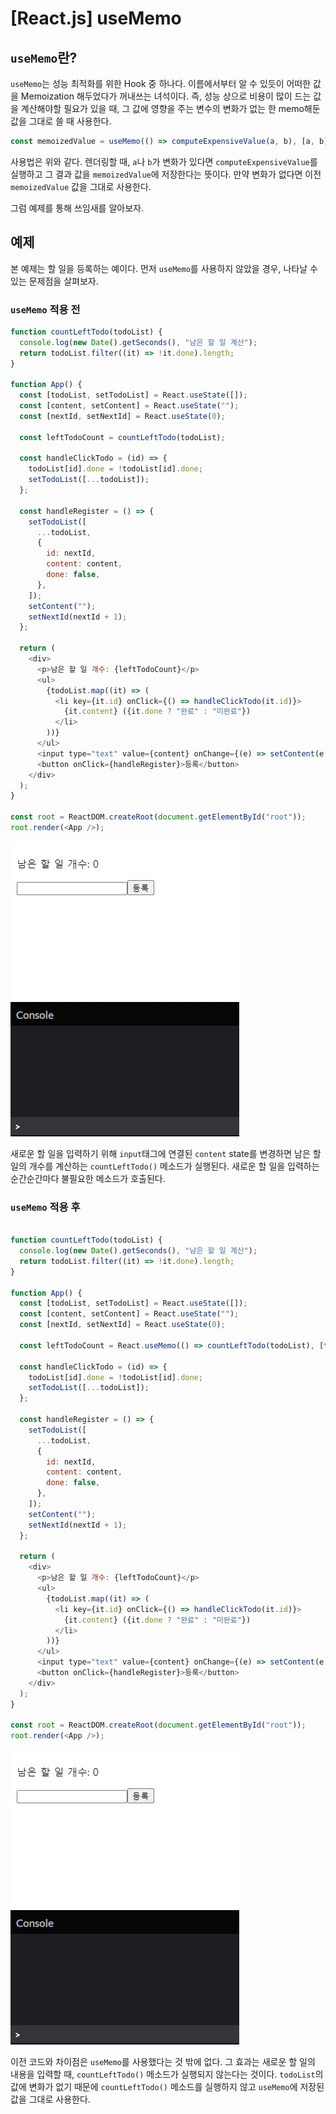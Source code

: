 # [React.js] useMemo

## `useMemo`란?

`useMemo`는 성능 최적화를 위한 Hook 중 하나다. 이름에서부터 알 수 있듯이 어떠한 값을 Memoization 해두었다가 꺼내쓰는 녀석이다. 즉, 성능 상으로 비용이 많이 드는 값을 계산해야할 필요가 있을 때, 그 값에 영향을 주는 변수의 변화가 없는 한 memo해둔 값을 그대로 쓸 때 사용한다.

```javascript
const memoizedValue = useMemo(() => computeExpensiveValue(a, b), [a, b]);
```

사용법은 위와 같다. 렌더링할 때, `a`나 `b`가 변화가 있다면 `computeExpensiveValue`를 실행하고 그 결과 값을 `memoizedValue`에 저장한다는 뜻이다. 만약 변화가 없다면 이전 `memoizedValue` 값을 그대로 사용한다.

그럼 예제를 통해 쓰임새를 알아보자.

## 예제

본 예제는 할 일을 등록하는 예이다. 먼저 `useMemo`를 사용하지 않았을 경우, 나타날 수 있는 문제점을 살펴보자.

### `useMemo` 적용 전

```javascript
function countLeftTodo(todoList) {
  console.log(new Date().getSeconds(), "남은 할 일 계산");
  return todoList.filter((it) => !it.done).length;
}

function App() {
  const [todoList, setTodoList] = React.useState([]);
  const [content, setContent] = React.useState("");
  const [nextId, setNextId] = React.useState(0);

  const leftTodoCount = countLeftTodo(todoList);

  const handleClickTodo = (id) => {
    todoList[id].done = !todoList[id].done;
    setTodoList([...todoList]);
  };

  const handleRegister = () => {
    setTodoList([
      ...todoList,
      {
        id: nextId,
        content: content,
        done: false,
      },
    ]);
    setContent("");
    setNextId(nextId + 1);
  };

  return (
    <div>
      <p>남은 할 일 개수: {leftTodoCount}</p>
      <ul>
        {todoList.map((it) => (
          <li key={it.id} onClick={() => handleClickTodo(it.id)}>
            {it.content} ({it.done ? "완료" : "미완료"})
          </li>
        ))}
      </ul>
      <input type="text" value={content} onChange={(e) => setContent(e.target.value)} />
      <button onClick={handleRegister}>등록</button>
    </div>
  );
}

const root = ReactDOM.createRoot(document.getElementById("root"));
root.render(<App />);
```

![예제 1](../../../assets/img/posts/web/reactjs/use-memo-ex01.gif)


새로운 할 일을 입력하기 위해 `input`태그에 연결된 `content` state를 변경하면 남은 할 일의 개수를 계산하는 `countLeftTodo()` 메소드가 실행된다. 새로운 할 일을 입력하는 순간순간마다 불필요한 메소드가 호출된다.

### `useMemo` 적용 후

```javascript

function countLeftTodo(todoList) {
  console.log(new Date().getSeconds(), "남은 할 일 계산");
  return todoList.filter((it) => !it.done).length;
}

function App() {
  const [todoList, setTodoList] = React.useState([]);
  const [content, setContent] = React.useState("");
  const [nextId, setNextId] = React.useState(0);

  const leftTodoCount = React.useMemo(() => countLeftTodo(todoList), [todoList]);

  const handleClickTodo = (id) => {
    todoList[id].done = !todoList[id].done;
    setTodoList([...todoList]);
  };

  const handleRegister = () => {
    setTodoList([
      ...todoList,
      {
        id: nextId,
        content: content,
        done: false,
      },
    ]);
    setContent("");
    setNextId(nextId + 1);
  };

  return (
    <div>
      <p>남은 할 일 개수: {leftTodoCount}</p>
      <ul>
        {todoList.map((it) => (
          <li key={it.id} onClick={() => handleClickTodo(it.id)}>
            {it.content} ({it.done ? "완료" : "미완료"})
          </li>
        ))}
      </ul>
      <input type="text" value={content} onChange={(e) => setContent(e.target.value)} />
      <button onClick={handleRegister}>등록</button>
    </div>
  );
}

const root = ReactDOM.createRoot(document.getElementById("root"));
root.render(<App />);
```

![예제 2](../../../assets/img/posts/web/reactjs/use-memo-ex02.gif)

이전 코드와 차이점은 `useMemo`를 사용했다는 것 밖에 없다. 그 효과는 새로운 할 일의 내용을 입력할 때, `countLeftTodo()` 메소드가 실행되지 않는다는 것이다. `todoList`의 값에 변화가 없기 때문에 `countLeftTodo()` 메소드를 실행하지 않고 `useMemo`에 저장된 값을 그대로 사용한다.